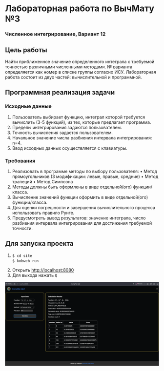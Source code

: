 # Лабораторная работа по ВычМату №3
### Численное интегрирование, Вариант 12

## Цель работы
Найти приближенное значение определенного интеграла с требуемой точностью различными численными методами.
№ варианта определяется как номер в списке группы согласно ИСУ.
Лабораторная работа состоит из двух частей: вычислительной и программной.

## Программная реализация задачи
### Исходные данные
1. Пользователь выбирает функцию, интеграл которой требуется вычислить (3-5
   функций), из тех, которые предлагает программа.
2. Пределы интегрирования задаются пользователем.
3. Точность вычисления задается пользователем.
4. Начальное значение числа разбиения интервала интегрирования: n=4.
5. Ввод исходных данных осуществляется с клавиатуры.

### Требования
1. Реализовать в программе методы по выбору пользователя:
   • Метод прямоугольников (3 модификации: левые, правые, средние)
   • Метод трапеций
   • Метод Симпсона
2. Методы должны быть оформлены в виде отдельной(ого) функции/класса.
3. Вычисление значений функции оформить в виде отдельной(ого) функции/класса.
4. Для оценки погрешности и завершения вычислительного процесса использовать правило Рунге.
5. Предусмотреть вывод результатов: значение интеграла, число разбиения интервала интегрирования для достижения требуемой точности.


## Для запуска проекта
1.  ```bash
    $ cd site
    $ kobweb run
    ```
2. Открыть [http://localhost:8080](http://localhost:8080)
3. Для выхода нажать `Q`

![preview.png](docs/preview.png)